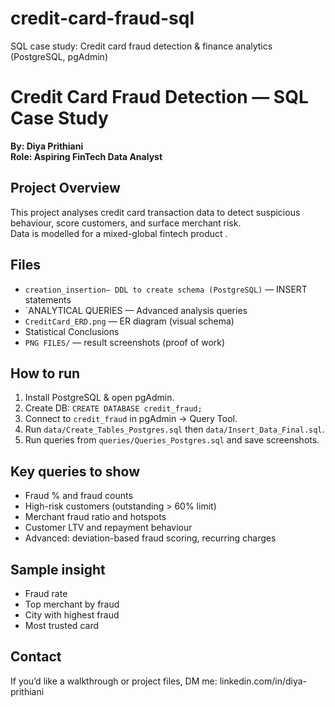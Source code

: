 # credit-card-fraud-sql
SQL case study: Credit card fraud detection &amp; finance analytics (PostgreSQL, pgAdmin)
# Credit Card Fraud Detection — SQL Case Study
**By: Diya Prithiani**  
**Role: Aspiring FinTech Data Analyst**

## Project Overview
This project analyses credit card transaction data to detect suspicious behaviour, score customers, and surface merchant risk.  
Data is modelled for a mixed-global fintech product .

## Files
- `creation_insertion— DDL to create schema (PostgreSQL)` — INSERT statements
- `ANALYTICAL QUERIES — Advanced analysis queries 
- `CreditCard_ERD.png` — ER diagram (visual schema)
- Statistical Conclusions
- `PNG FILES/` —  result screenshots (proof of work)

## How to run 
1. Install PostgreSQL & open pgAdmin.
2. Create DB: `CREATE DATABASE credit_fraud;`
3. Connect to `credit_fraud` in pgAdmin → Query Tool.
4. Run `data/Create_Tables_Postgres.sql` then `data/Insert_Data_Final.sql`.
5. Run queries from `queries/Queries_Postgres.sql` and save screenshots.

## Key queries to show 
- Fraud % and fraud counts
- High-risk customers (outstanding > 60% limit)
- Merchant fraud ratio and hotspots
- Customer LTV and repayment behaviour
- Advanced: deviation-based fraud scoring, recurring charges
## Sample insight 
- Fraud rate
- Top merchant by fraud 
- City with highest fraud
- Most trusted card

## Contact

If you’d like a walkthrough or project files, DM me: linkedin.com/in/diya-prithiani



